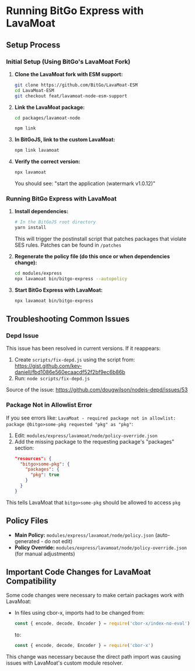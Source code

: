 # Running BitGo Express with LavaMoat

## Setup Process

### Initial Setup (Using BitGo's LavaMoat Fork)

1. **Clone the LavaMoat fork with ESM support:**
   ```bash
   git clone https://github.com/BitGo/LavaMoat-ESM
   cd LavaMoat-ESM
   git checkout feat/lavamoat-node-esm-support
   ```

2. **Link the LavaMoat package:**
   ```bash
   cd packages/lavamoat-node

   npm link
   ```

3. **In BitGoJS, link to the custom LavaMoat:**
   ```bash
   npm link lavamoat
   ```

4. **Verify the correct version:**
   ```bash
   npx lavamoat
   ```
   You should see: "start the application (watermark v1.0.12)"

### Running BitGo Express with LavaMoat

1. **Install dependencies:**
   ```bash
   # In the BitGoJS root directory
   yarn install
   ```
   This will trigger the postinstall script that patches packages that violate SES rules. Patches can be found in `/patches`

2. **Regenerate the policy file (do this once or when dependencies change):**
   ```bash
   cd modules/express
   npx lavamoat bin/bitgo-express --autopolicy
   ```

3. **Start BitGo Express with LavaMoat:**
   ```bash
   npx lavamoat bin/bitgo-express
   ```


## Troubleshooting Common Issues

### Depd Issue 
This issue has been resolved in current versions. If it reappears:
1. Create `scripts/fix-depd.js` using the script from: https://gist.github.com/kev-daniell/fbd1086e560ecaacdf52f2bf9ec6b86b
2. Run: `node scripts/fix-depd.js`

Source of the issue: https://github.com/dougwilson/nodejs-depd/issues/53

### Package Not in Allowlist Error
If you see errors like: `LavaMoat - required package not in allowlist: package @bitgo>some-pkg requested "pkg" as "pkg"`:

1. Edit: `modules/express/lavamoat/node/policy-override.json`
2. Add the missing package to the requesting package's "packages" section:
   ```json
   "resources": {
     "bitgo>some-pkg": {
       "packages": {
         "pkg": true
       }
     }
   }
   ```

This tells LavaMoat that `bitgo>some-pkg` should be allowed to access `pkg`

## Policy Files
- **Main Policy:** `modules/express/lavamoat/node/policy.json` (auto-generated - do not edit)
- **Policy Override:** `modules/express/lavamoat/node/policy-override.json` (for manual adjustments)

## Important Code Changes for LavaMoat Compatibility

Some code changes were necessary to make certain packages work with LavaMoat:

- In files using cbor-x, imports had to be changed from:
  ```javascript
  const { encode, decode, Encoder } = require('cbor-x/index-no-eval')
  ```
  to:
  ```javascript
  const { encode, decode, Encoder } = require('cbor-x')
  ```
  
This change was necessary because the direct path import was causing issues with LavaMoat's custom module resolver.
